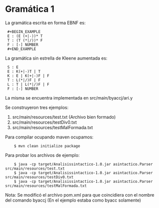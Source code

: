 # Gramática 1
La gramática escrita en forma EBNF es:

     #+BEGIN_EXAMPLE
     E : (E (+|-))* T
     T : (T (*|/))* F
     F : [-] NUMBER
     #+END_EXAMPLE

La gramática sin estrella de Kleene aumentada es:

     S : E
	 E : K(+|-)T | T
	 K : E | K(+|-)F | F
	 T : L(*|/)F | F
	 L : T | L(*|/)F | F
	 F : [-] NUMBER


La misma se encuentra implementada en src/main/byaccj/ari.y

Se construyeron tres ejemplos:
1. src/main/resources/test.txt (Archivo bien formado)
2. src/main/resources/testDiv0.txt
3. src/main/resources/testMalFormada.txt

Para compilar ocupando maven ocupamos:

		$ mvn clean initialize package

Para probar los archivos de ejemplo:

		$ java -cp target/Analisissintactico-1.0.jar asintactico.Parser src/main/resources/test.txt
		$ java -cp target/Analisissintactico-1.0.jar asintactico.Parser src/main/resources/testDiv0.txt
		$ java -cp target/Analisissintactico-1.0.jar asintactico.Parser src/main/resources/testMalFormada.txt

Nota: Se modificó el archivo pom.xml para que coincidiera con el nombre del comando byaccj (En el ejemplo estaba como byacc solamente)
